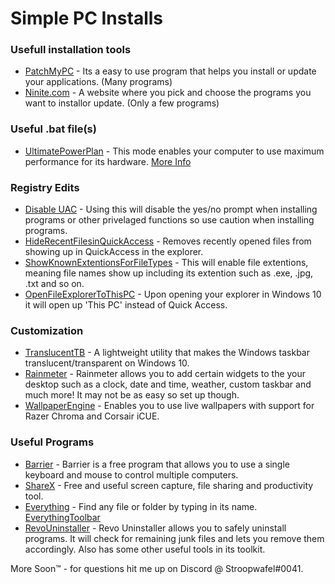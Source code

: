 # Simple PC Installs

### Usefull installation tools
- [PatchMyPC](https://patchmypc.com/home-updater) - Its a easy to use program that helps you install or update your applications. (Many programs)
- [Ninite.com](https://ninite.com/) - A website where you pick and choose the programs you want to installor update. (Only a few programs)

### Useful .bat file(s)
- [UltimatePowerPlan](https://mega.nz/file/Lc90CDSS#Ql0yM_Ydij45vGrztxTCQ-eFlwpnnwdwC0rcKVm3o_A) - This mode enables your computer to use maximum performance for its hardware. [More Info](https://www.howtogeek.com/368781/how-to-enable-ultimate-performance-power-plan-in-windows-10/)

### Registry Edits
- [Disable UAC](https://mega.nz/folder/uV00mDzL#JMPRgboghP9MwyR4ddu-YQ) - Using this will disable the yes/no prompt when installing programs or other privelaged functions so use caution when installing programs.
- [HideRecentFilesinQuickAccess](https://mega.nz/folder/uV00mDzL#JMPRgboghP9MwyR4ddu-YQ) - Removes recently opened files from showing up in QuickAccess in the explorer.
- [ShowKnownExtentionsForFileTypes](https://mega.nz/folder/uV00mDzL#JMPRgboghP9MwyR4ddu-YQ) - This will enable file extentions, meaning file names show up including its extention such as .exe, .jpg, .txt and so on.
- [OpenFileExplorerToThisPC](https://mega.nz/folder/uV00mDzL#JMPRgboghP9MwyR4ddu-YQ) - Upon opening your explorer in Windows 10 it will open up 'This PC' instead of Quick Access.

### Customization
- [TranslucentTB](https://github.com/TranslucentTB/TranslucentTB/releases/tag/2020.2) - A lightweight utility that makes the Windows taskbar translucent/transparent on Windows 10.
- [Rainmeter](https://www.rainmeter.net/) - Rainmeter allows you to add certain widgets to the your desktop such as a clock, date and time, weather, custom taskbar and much more! It may not be as easy so set up though.
- [WallpaperEngine](https://store.steampowered.com/app/431960/Wallpaper_Engine/) - Enables you to use live wallpapers with support for Razer Chroma and Corsair iCUE.

### Useful Programs
- [Barrier](https://github.com/debauchee/barrier) - Barrier is a free program that allows you to use a single keyboard and mouse to control multiple computers. 
- [ShareX](https://getsharex.com/) - Free and useful screen capture, file sharing and productivity tool.
- [Everything](https://www.voidtools.com/) - Find any file or folder by typing in its name. [EverythingToolbar](https://github.com/stnkl/EverythingToolbar)
- [RevoUninstaller](https://www.revouninstaller.com/) - Revo Uninstaller allows you to safely uninstall programs. It will check for remaining junk files and lets you remove them accordingly. Also has some other useful tools in its toolkit.


More Soon™ - for questions hit me up on Discord @ Stroopwafel#0041.
